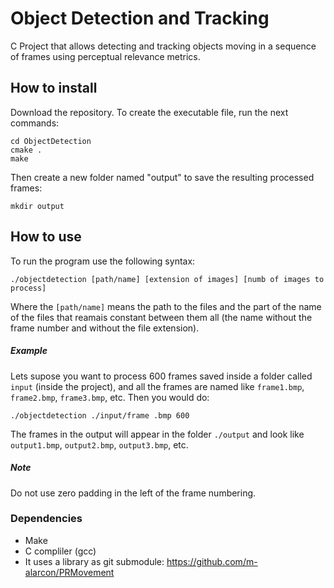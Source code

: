 # Object Detection and Tracking
C Project that allows detecting and tracking objects moving in a sequence of frames using perceptual relevance metrics. 

## How to install
Download the repository. To create the executable file, run the next commands:
```
cd ObjectDetection
cmake .
make
```

Then create a new folder named "output" to save the resulting processed frames:
```
mkdir output
```

## How to use
To run the program use the following syntax:
```
./objectdetection [path/name] [extension of images] [numb of images to process]
```
Where the `[path/name]` means the path to the files and the part of the name of the files that reamais constant between them all (the name without the frame number and without the file extension).

##### Example
Lets supose you want to process 600 frames saved inside a folder called `input` (inside the project), and all the frames are named like `frame1.bmp`, `frame2.bmp`, `frame3.bmp`, etc. Then you would do:
```
./objectdetection ./input/frame .bmp 600
```
The frames in the output will appear in the folder `./output` and look like `output1.bmp`, `output2.bmp`, `output3.bmp`, etc.

##### Note
Do not use zero padding in the left of the frame numbering.

### Dependencies
- Make
- C compliler (gcc)
- It uses a library as git submodule: https://github.com/m-alarcon/PRMovement
